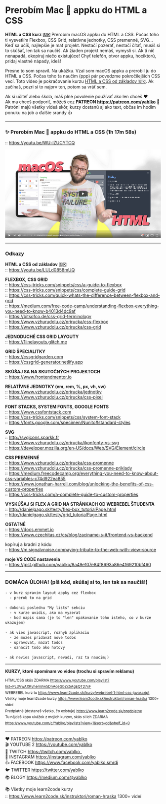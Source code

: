 # Prerobím Mac  appku do HTML a CSS 

**HTML a CSS kurz 🇸🇰** Prerobím macOS appku do HTML a CSS. Počas toho ti vysvetlím Flexbox, CSS Grid, relatívne jednotky, CSS premenné, SVG... Keď sa učíš, najlepšie je mať projekt. Nestačí pozerať, nestačí čítať, musíš si to skúšať, len tak sa naučíš. Ak žiaden projekt nemáš, vymysli si. Ak ti nič nenapadá, okopíruj niečo existujúce! Chyť telefón, otvor appku, hociktorú, pridaj vlastné nápady, ideš!
  
Presne to som spravil. Na ukážku. Vzal som macOS appku a prerobil ju do HTML a CSS. Počas toho ťa naučím (ppp) pár povedzme pokročilejších CSS vecí. Toto video je pokračovanie kurzu [HTML a CSS od základov 🇸🇰](https://github.com/yablko/html-a-css-zaklady). Ak začínaš, pozri si to najprv ten, potom sa vráť sem.

Ak si učiteľ alebo škola, máš plné povolenie používať ako len chceš ❤️  
Ak ma chceš podporiť, môžeš cez **PATREON https://patreon.com/yablko** 🙏  
Patróni majú všetky videá skôr, kurzy dostanú aj ako text, občas im hodím ponuku na job a ďalšie srandy 👍  

---

### ✨ Prerobím Mac  appku do HTML a CSS (1h 17m 58s)  
:: https://youtu.be/WU-lZUCYTCQ  
  
[![youtube tutorial link](reminders_mac_html.jpg)](https://youtu.be/WU-lZUCYTCQ)
  
--- 
  
### Odkazy

**HTML a CSS od základov 🇸🇰**  
:: https://youtu.be/LULd0858mUQ
    
**FLEXBOX, CSS GRID**  
:: https://css-tricks.com/snippets/css/a-guide-to-flexbox  
:: https://css-tricks.com/snippets/css/complete-guide-grid  
:: https://css-tricks.com/quick-whats-the-difference-between-flexbox-and-grid  
:: https://medium.com/free-code-camp/understanding-flexbox-everything-you-need-to-know-b4013d4dc9af  
:: https://bitsofco.de/css-grid-terminology  
:: https://www.vzhurudolu.cz/prirucka/css-flexbox  
:: https://www.vzhurudolu.cz/prirucka/css-grid  
  
**JEDNODUCHÉ CSS GRID LAYOUTY**  
:: https://1linelayouts.glitch.me  
  
**GRID ŠPECIALITKY**  
:: https://cssgridgarden.com  
:: https://cssgrid-generator.netlify.app    
  
**SKÚŠAJ SA NA SKUTOČNÝCH PROJEKTOCH**  
:: https://www.frontendmentor.io  
  
**RELATÍVNE JEDNOTKY (em, rem, %, px, vh, vw)**  
:: https://www.vzhurudolu.cz/prirucka/jednotky  
:: https://www.vzhurudolu.cz/prirucka/css-pixel  
  
**FONT STACKS, SYSTEM FONTS, GOOGLE FONTS**  
:: https://www.cssfontstack.com  
:: https://css-tricks.com/snippets/css/system-font-stack  
:: https://fonts.google.com/specimen/Nunito#standard-styles  
  
**SVG**  
:: http://svgicons.sparkk.fr  
:: https://www.vzhurudolu.cz/prirucka/ikonfonty-vs-svg  
:: https://developer.mozilla.org/en-US/docs/Web/SVG/Element/circle  
  
**CSS PREMENNÉ**  
:: https://www.vzhurudolu.cz/prirucka/css-promenne  
:: https://www.vzhurudolu.cz/prirucka/css-promenne-priklady  
:: https://medium.freecodecamp.org/everything-you-need-to-know-about-css-variables-c74d922ea855  
:: https://www.jonathan-harrell.com/blog/unlocking-the-benefits-of-css-custom-properties  
:: https://css-tricks.com/a-complete-guide-to-custom-properties  
  
**VYSKÚŠAJ SI FLEX A GRID NA STRÁNKACH OD WEBREBEL ŠTUDENTA**  
:: http://danielgago.sk/testy/flex-box_tutorialPage.html  
:: http://danielgago.sk/testy/grid_tutorialPage.html  
  
**OSTATNÉ**  
:: https://docs.emmet.io    
:: https://www.czechitas.cz/cs/blog/zaciname-s-it/frontend-vs-backend  

kopíruj a kradni z kódu  
:: https://m.signalvnoise.compaying-tribute-to-the-web-with-view-source    
  
**moje VS CODE nastavenia**  
:: https://gist.github.com/yablko/8a49e107e84f8693a86e4169210bf460  

---

### DOMÁCA ÚLOHA! (píš kód, skúšaj si to, len tak sa naučíš!)

    - v kurz spravim layout appky cez flexbox
      - prerob to na grid 
      
    - dokonci poslednu "My lists" sekciu 
      - v kurze uvidis, ako ma vyzerat 
      - kod napis sama (je to "len" opakovanie toho isteho, co v kurze ukazujem)

    - ak vies javascript, rozhyb aplikaciu
      - ze mozes pridavat nove todos 
      - upravovat, mazat todos
      - oznacit todo ako hotovy
      
    - ak nevies javascript, nevadi, raz ta naucim;)

---

**KURZY, ktoré spomínam vo videu (trochu si spravím reklamu)**
  
<sup>HTML/CSS skús ZDARMA https://www.youtube.com/playlist?list=PL3VwAXKvhemVw5DnAqeGbZx5AgEQT27xF  
WEBREBEL kurz tu https://www.learn2code.sk/kurzy/webrebel-1-html-css-javascript  
Všetky moje learn2code kurzy https://www.learn2code.sk/instruktori/roman-hraska 1300+ videí  
Predplatné (dostaneš všetko, čo existuje) https://www.learn2code.sk/predplatne  
Tu nájdeš kopu ukážok z mojich kurzov, skús si ich ZDARMA https://www.youtube.com/c/Yablko/playlists?view=1&sort=dd&shelf_id=0</sup>

---

❤️ PATREON https://patreon.com/yablko  
🎬 YOUTUBE 2 https://youtube.com/yablko  
🍿 TWITCH https://twitch.com/yablko_  
📸 INSTAGRAM https://instagram.com/yablko  
👍 FACEBOOK https://www.facebook.com/yablko.smrdi  
🐦 TWITTER https://twitter.com/yablko  
📚 BLOGY https://medium.com/@yablko  
  
📚 Všetky moje learn2code kurzy  
:: https://www.learn2code.sk/instruktori/roman-hraska 1300+ videí
